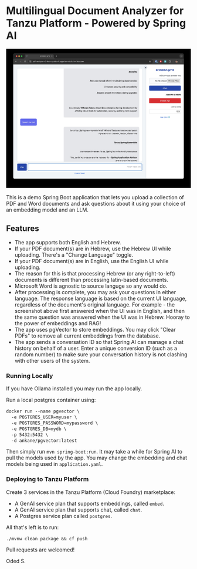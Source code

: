 # Multilingual Document Analyzer for Tanzu Platform - Powered by Spring AI

![PDF Analyzer](screenshot.jpg)

This is a demo Spring Boot application that lets you upload a collection of PDF and Word documents and ask questions about it using your choice of an embedding model and an LLM.

## Features
- The app supports both English and Hebrew.
- If your PDF document(s) are in Hebrew, use the Hebrew UI while uploading. There's a "Change Language" toggle.
- If your PDF document(s) are in English, use the English UI while uploading.
- The reason for this is that processing Hebrew (or any right-to-left) documents is different than processing latin-based documents.
- Microsoft Word is agnostic to source languge so any would do.
- After processing is complete, you may ask your questions in either language. The response language is based on the current UI language, regardless of the document's original language. For example - the screenshot above first answered when the UI was in English, and then the same question was answered when the UI was in Hebrew. Hooray to the power of embeddings and RAG!
- The app uses pgVector to store embeddings. You may click "Clear PDFs" to remove all current embeddings from the database.
- The app sends a conversation ID so that Spring AI can manage a chat history on behalf of a user. Enter a unique conversion ID (such as a random number) to make sure your conversation history is not clashing with other users of the system.

### Running Locally

If you have Ollama installed you may run the app locally.

Run a local postgres container using:

```
docker run --name pgvector \
  -e POSTGRES_USER=myuser \
  -e POSTGRES_PASSWORD=mypassword \
  -e POSTGRES_DB=mydb \
  -p 5432:5432 \
  -d ankane/pgvector:latest
```

Then simply run `mvn spring-boot:run`. It may take a while for Spring AI to pull the models used by the app. You may change the embedding and chat models being used in `application.yaml`.

### Deploying to Tanzu Platform
Create 3 services in the Tanzu Platform (Cloud Foundry) marketplace:

- A GenAI service plan that supports embeddings, called `embed`.
- A GenAI service plan that supports chat, called `chat`.
- A Postgres service plan called `postgres`.

All that's left is to run:

```
./mvnw clean package && cf push
```

Pull requests are welcomed!

Oded S.
